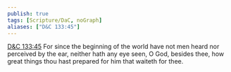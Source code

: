 ```yaml
---
publish: true
tags: [Scripture/DaC, noGraph]
aliases: ["D&C 133:45"]
---
```

[D&C 133:45](https://churchofjesuschrist.org/study/scriptures/dc-testament/dc/133?lang=eng&id=p45#p45) For since the beginning of the world have not men heard nor perceived by the ear, neither hath any eye seen, O God, besides thee, how great things thou hast prepared for him that waiteth for thee.
